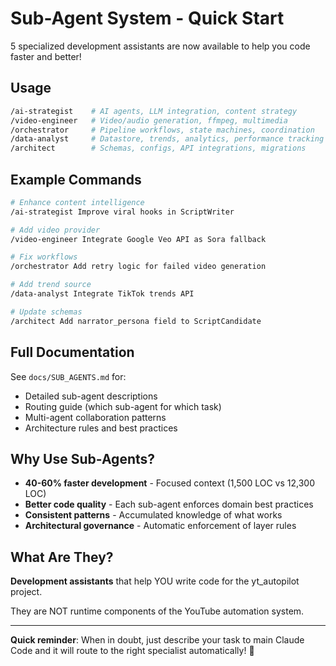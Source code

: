 # Sub-Agent System - Quick Start

5 specialized development assistants are now available to help you code faster and better!

## Usage

```bash
/ai-strategist    # AI agents, LLM integration, content strategy
/video-engineer   # Video/audio generation, ffmpeg, multimedia
/orchestrator     # Pipeline workflows, state machines, coordination
/data-analyst     # Datastore, trends, analytics, performance tracking
/architect        # Schemas, configs, API integrations, migrations
```

## Example Commands

```bash
# Enhance content intelligence
/ai-strategist Improve viral hooks in ScriptWriter

# Add video provider
/video-engineer Integrate Google Veo API as Sora fallback

# Fix workflows
/orchestrator Add retry logic for failed video generation

# Add trend source
/data-analyst Integrate TikTok trends API

# Update schemas
/architect Add narrator_persona field to ScriptCandidate
```

## Full Documentation

See `docs/SUB_AGENTS.md` for:
- Detailed sub-agent descriptions
- Routing guide (which sub-agent for which task)
- Multi-agent collaboration patterns
- Architecture rules and best practices

## Why Use Sub-Agents?

- **40-60% faster development** - Focused context (1,500 LOC vs 12,300 LOC)
- **Better code quality** - Each sub-agent enforces domain best practices
- **Consistent patterns** - Accumulated knowledge of what works
- **Architectural governance** - Automatic enforcement of layer rules

## What Are They?

**Development assistants** that help YOU write code for the yt_autopilot project.

They are NOT runtime components of the YouTube automation system.

---

**Quick reminder**: When in doubt, just describe your task to main Claude Code and it will route to the right specialist automatically! 🚀
